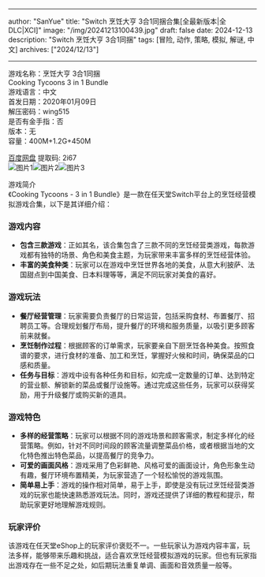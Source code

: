 
---
author: "SanYue"
title: "Switch 烹饪大亨 3合1同捆合集[全最新版本|全DLC|XCI]"
image: "/img/20241213100439.jpg"
draft: false
date: 2024-12-13
description: "Switch 烹饪大亨 3合1同捆"
tags: [冒险, 动作, 策略, 模拟, 解谜, 中文]
archives: ["2024/12/13"]

---

游戏名称：烹饪大亨 3合1同捆   
Cooking Tycoons  3 in 1 Bundle    
游戏语言：中文  
首发日期：2020年01月09日  
解压密码：wing515  
是否有金手指：否  
版本：无   
容量：400M+1.2G+450M

[百度网盘](https://pan.baidu.com/s/1WiNnHuzs-3PVKNRVkXGpIQ) 提取码: 2i67  
![图片1](/img/sckh53.jpg)![图片2](/img/sckh54.jpg)![图片3](/img/sckh52.jpg)  

游戏简介  
《Cooking Tycoons - 3 in 1 Bundle》是一款在任天堂Switch平台上的烹饪经营模拟游戏合集，以下是其详细介绍：

### 游戏内容
- **包含三款游戏**：正如其名，该合集包含了三款不同的烹饪经营类游戏，每款游戏都有独特的场景、角色和美食主题，为玩家带来丰富多样的烹饪经营体验。
- **丰富的美食种类**：玩家可以在游戏中烹饪世界各地的美食，从意大利披萨、法国甜点到中国美食、日本料理等等，满足不同玩家对美食的喜好。

### 游戏玩法
- **餐厅经营管理**：玩家需要负责餐厅的日常运营，包括采购食材、布置餐厅、招聘员工等。合理规划餐厅布局，提升餐厅的环境和服务质量，以吸引更多顾客前来就餐。
- **烹饪制作过程**：根据顾客的订单需求，玩家要亲自下厨烹饪各种美食。按照食谱的要求，进行食材的准备、加工和烹饪，掌握好火候和时间，确保菜品的口感和质量。
- **任务与目标**：游戏中设有各种任务和目标，如完成一定数量的订单、达到特定的营业额、解锁新的菜品或餐厅设施等。通过完成这些任务，玩家可以获得奖励，用于升级餐厅或购买新的道具。

### 游戏特色
- **多样的经营策略**：玩家可以根据不同的游戏场景和顾客需求，制定多样化的经营策略。例如，针对不同时间段的顾客流量调整菜品价格，或者根据当地的文化特色推出特色菜品，以提高餐厅的竞争力。
- **可爱的画面风格**：游戏采用了色彩鲜艳、风格可爱的画面设计，角色形象生动有趣，餐厅环境布置精美，为玩家营造了一个轻松愉悦的游戏氛围。
- **简单易上手**：游戏的操作相对简单，易于上手，即使是没有玩过烹饪经营类游戏的玩家也能快速熟悉游戏玩法。同时，游戏还提供了详细的教程和提示，帮助玩家更好地理解游戏规则。

### 玩家评价
该游戏在任天堂eShop上的玩家评价褒贬不一。一些玩家认为游戏内容丰富，玩法多样，能够带来乐趣和挑战，适合喜欢烹饪经营模拟游戏的玩家。但也有玩家指出游戏存在一些不足之处，如后期玩法重复单调、画面和音效质量一般等。
